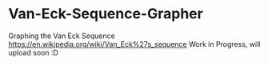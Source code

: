 # Van-Eck-Sequence-Grapher
Graphing the Van Eck Sequence
https://en.wikipedia.org/wiki/Van_Eck%27s_sequence
Work in Progress, will upload soon :D
